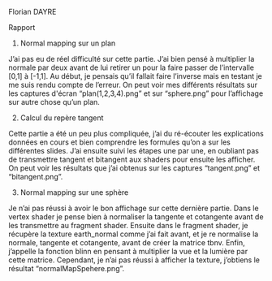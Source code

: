 ﻿Florian DAYRE 

Rapport 

1) Normal mapping sur un plan 

J’ai pas eu de réel difficulté sur cette partie. J’ai bien pensé à multiplier la normale par deux avant de lui retirer un pour la faire passer de l’intervalle [0,1] à [-1,1]. Au début, je pensais qu’il fallait faire l’inverse mais en testant je me suis rendu compte de l’erreur. On peut voir mes différents résultats sur les captures d'écran “plan(1,2,3,4).png” et sur “sphere.png” pour l’affichage sur autre chose qu’un plan. 

2) Calcul du repère tangent  

Cette partie a été un peu plus compliquée, j’ai du ré-écouter les explications données en cours et bien comprendre les formules qu’on a sur les différentes slides. J’ai ensuite suivi les étapes une par une, en oubliant pas de transmettre tangent et bitangent aux shaders pour ensuite les afficher. On peut voir les résultats que j’ai obtenus sur les captures “tangent.png” et “bitangent.png”. 

3) Normal mapping sur une sphère 

Je n’ai pas réussi à avoir le bon affichage sur cette dernière partie. Dans le vertex shader je pense bien à normaliser la tangente et cotangente avant de les transmettre au fragment shader. Ensuite dans le fragment shader, je récupère la texture earth\_normal comme j’ai fait avant, et je re normalise la normale, tangente et cotangente, avant de créer la matrice tbnv. Enfin, j’appelle la fonction blinn en pensant à multiplier la vue et la lumière par cette matrice. Cependant, je n’ai pas réussi à afficher la texture, j’obtiens le résultat “normalMapSpehere.png”. 
